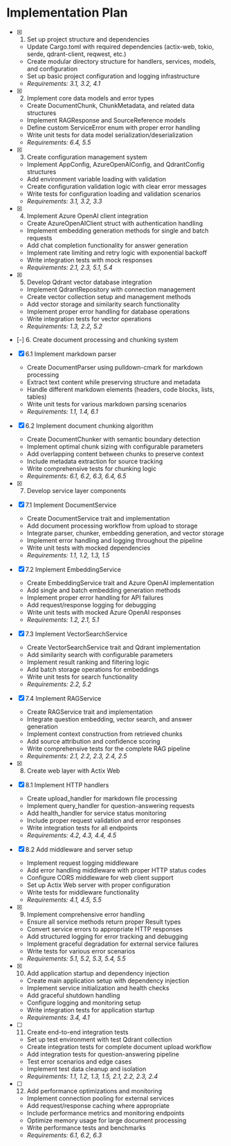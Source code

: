 # Implementation Plan

- [x] 1. Set up project structure and dependencies
  - Update Cargo.toml with required dependencies (actix-web, tokio, serde, qdrant-client, reqwest, etc.)
  - Create modular directory structure for handlers, services, models, and configuration
  - Set up basic project configuration and logging infrastructure
  - _Requirements: 3.1, 3.2, 4.1_

- [x] 2. Implement core data models and error types
  - Create DocumentChunk, ChunkMetadata, and related data structures
  - Implement RAGResponse and SourceReference models
  - Define custom ServiceError enum with proper error handling
  - Write unit tests for data model serialization/deserialization
  - _Requirements: 6.4, 5.5_

- [x] 3. Create configuration management system
  - Implement AppConfig, AzureOpenAIConfig, and QdrantConfig structures
  - Add environment variable loading with validation
  - Create configuration validation logic with clear error messages
  - Write tests for configuration loading and validation scenarios
  - _Requirements: 3.1, 3.2, 3.3_

- [x] 4. Implement Azure OpenAI client integration
  - Create AzureOpenAIClient struct with authentication handling
  - Implement embedding generation methods for single and batch requests
  - Add chat completion functionality for answer generation
  - Implement rate limiting and retry logic with exponential backoff
  - Write integration tests with mock responses
  - _Requirements: 2.1, 2.3, 5.1, 5.4_

- [x] 5. Develop Qdrant vector database integration
  - Implement QdrantRepository with connection management
  - Create vector collection setup and management methods
  - Add vector storage and similarity search functionality
  - Implement proper error handling for database operations
  - Write integration tests for vector operations
  - _Requirements: 1.3, 2.2, 5.2_

- [-] 6. Create document processing and chunking system



- [x] 6.1 Implement markdown parser


  - Create DocumentParser using pulldown-cmark for markdown processing
  - Extract text content while preserving structure and metadata
  - Handle different markdown elements (headers, code blocks, lists, tables)
  - Write unit tests for various markdown parsing scenarios
  - _Requirements: 1.1, 1.4, 6.1_

- [x] 6.2 Implement document chunking algorithm
  - Create DocumentChunker with semantic boundary detection
  - Implement optimal chunk sizing with configurable parameters
  - Add overlapping content between chunks to preserve context
  - Include metadata extraction for source tracking
  - Write comprehensive tests for chunking logic
  - _Requirements: 6.1, 6.2, 6.3, 6.4, 6.5_

- [x] 7. Develop service layer components
- [x] 7.1 Implement DocumentService
  - Create DocumentService trait and implementation
  - Add document processing workflow from upload to storage
  - Integrate parser, chunker, embedding generation, and vector storage
  - Implement error handling and logging throughout the pipeline
  - Write unit tests with mocked dependencies
  - _Requirements: 1.1, 1.2, 1.3, 1.5_

- [x] 7.2 Implement EmbeddingService
  - Create EmbeddingService trait and Azure OpenAI implementation
  - Add single and batch embedding generation methods
  - Implement proper error handling for API failures
  - Add request/response logging for debugging
  - Write unit tests with mocked Azure OpenAI responses
  - _Requirements: 1.2, 2.1, 5.1_

- [x] 7.3 Implement VectorSearchService
  - Create VectorSearchService trait and Qdrant implementation
  - Add similarity search with configurable parameters
  - Implement result ranking and filtering logic
  - Add batch storage operations for embeddings
  - Write unit tests for search functionality
  - _Requirements: 2.2, 5.2_

- [x] 7.4 Implement RAGService
  - Create RAGService trait and implementation
  - Integrate question embedding, vector search, and answer generation
  - Implement context construction from retrieved chunks
  - Add source attribution and confidence scoring
  - Write comprehensive tests for the complete RAG pipeline
  - _Requirements: 2.1, 2.2, 2.3, 2.4, 2.5_

- [x] 8. Create web layer with Actix Web
- [x] 8.1 Implement HTTP handlers
  - Create upload_handler for markdown file processing
  - Implement query_handler for question-answering requests
  - Add health_handler for service status monitoring
  - Include proper request validation and error responses
  - Write integration tests for all endpoints
  - _Requirements: 4.2, 4.3, 4.4, 4.5_

- [x] 8.2 Add middleware and server setup
  - Implement request logging middleware
  - Add error handling middleware with proper HTTP status codes
  - Configure CORS middleware for web client support
  - Set up Actix Web server with proper configuration
  - Write tests for middleware functionality
  - _Requirements: 4.1, 4.5, 5.5_

- [x] 9. Implement comprehensive error handling
  - Ensure all service methods return proper Result types
  - Convert service errors to appropriate HTTP responses
  - Add structured logging for error tracking and debugging
  - Implement graceful degradation for external service failures
  - Write tests for various error scenarios
  - _Requirements: 5.1, 5.2, 5.3, 5.4, 5.5_

- [x] 10. Add application startup and dependency injection
  - Create main application setup with dependency injection
  - Implement service initialization and health checks
  - Add graceful shutdown handling
  - Configure logging and monitoring setup
  - Write integration tests for application startup
  - _Requirements: 3.4, 4.1_

- [ ] 11. Create end-to-end integration tests
  - Set up test environment with test Qdrant collection
  - Create integration tests for complete document upload workflow
  - Add integration tests for question-answering pipeline
  - Test error scenarios and edge cases
  - Implement test data cleanup and isolation
  - _Requirements: 1.1, 1.2, 1.3, 1.5, 2.1, 2.2, 2.3, 2.4_

- [ ] 12. Add performance optimizations and monitoring
  - Implement connection pooling for external services
  - Add request/response caching where appropriate
  - Include performance metrics and monitoring endpoints
  - Optimize memory usage for large document processing
  - Write performance tests and benchmarks
  - _Requirements: 6.1, 6.2, 6.3_